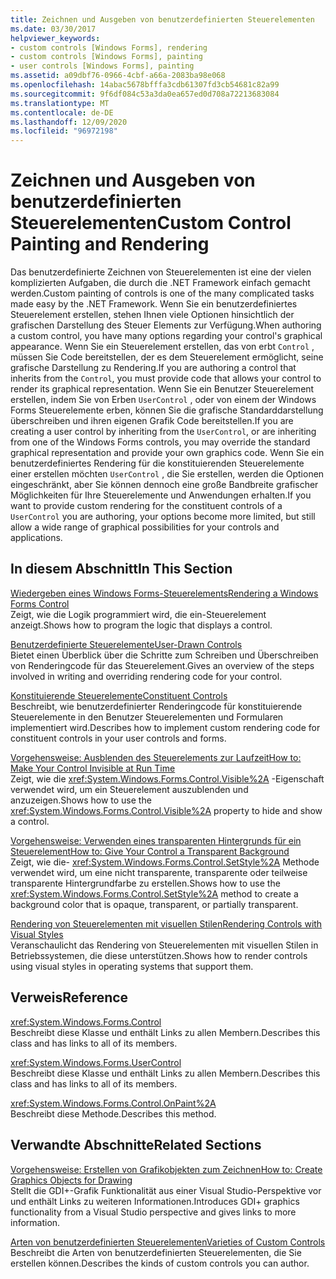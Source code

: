 ```yaml
---
title: Zeichnen und Ausgeben von benutzerdefinierten Steuerelementen
ms.date: 03/30/2017
helpviewer_keywords:
- custom controls [Windows Forms], rendering
- custom controls [Windows Forms], painting
- user controls [Windows Forms], painting
ms.assetid: a09dbf76-0966-4cbf-a66a-2083ba98e068
ms.openlocfilehash: 14abac5678bfffa3cdb61307fd3cb54681c82a99
ms.sourcegitcommit: 9f6df084c53a3da0ea657ed0d708a72213683084
ms.translationtype: MT
ms.contentlocale: de-DE
ms.lasthandoff: 12/09/2020
ms.locfileid: "96972198"
---
```

# <a name="custom-control-painting-and-rendering"></a><span data-ttu-id="2a9ff-102">Zeichnen und Ausgeben von benutzerdefinierten Steuerelementen</span><span class="sxs-lookup"><span data-stu-id="2a9ff-102">Custom Control Painting and Rendering</span></span>
<span data-ttu-id="2a9ff-103">Das benutzerdefinierte Zeichnen von Steuerelementen ist eine der vielen komplizierten Aufgaben, die durch die .NET Framework einfach gemacht werden.</span><span class="sxs-lookup"><span data-stu-id="2a9ff-103">Custom painting of controls is one of the many complicated tasks made easy by the .NET Framework.</span></span> <span data-ttu-id="2a9ff-104">Wenn Sie ein benutzerdefiniertes Steuerelement erstellen, stehen Ihnen viele Optionen hinsichtlich der grafischen Darstellung des Steuer Elements zur Verfügung.</span><span class="sxs-lookup"><span data-stu-id="2a9ff-104">When authoring a custom control, you have many options regarding your control's graphical appearance.</span></span> <span data-ttu-id="2a9ff-105">Wenn Sie ein Steuerelement erstellen, das von erbt `Control` , müssen Sie Code bereitstellen, der es dem Steuerelement ermöglicht, seine grafische Darstellung zu Rendering.</span><span class="sxs-lookup"><span data-stu-id="2a9ff-105">If you are authoring a control that inherits from the `Control`, you must provide code that allows your control to render its graphical representation.</span></span> <span data-ttu-id="2a9ff-106">Wenn Sie ein Benutzer Steuerelement erstellen, indem Sie von Erben `UserControl` , oder von einem der Windows Forms Steuerelemente erben, können Sie die grafische Standarddarstellung überschreiben und ihren eigenen Grafik Code bereitstellen.</span><span class="sxs-lookup"><span data-stu-id="2a9ff-106">If you are creating a user control by inheriting from the `UserControl`, or are inheriting from one of the Windows Forms controls, you may override the standard graphical representation and provide your own graphics code.</span></span> <span data-ttu-id="2a9ff-107">Wenn Sie ein benutzerdefiniertes Rendering für die konstituierenden Steuerelemente einer erstellen möchten `UserControl` , die Sie erstellen, werden die Optionen eingeschränkt, aber Sie können dennoch eine große Bandbreite grafischer Möglichkeiten für Ihre Steuerelemente und Anwendungen erhalten.</span><span class="sxs-lookup"><span data-stu-id="2a9ff-107">If you want to provide custom rendering for the constituent controls of a `UserControl` you are authoring, your options become more limited, but still allow a wide range of graphical possibilities for your controls and applications.</span></span>  
  
## <a name="in-this-section"></a><span data-ttu-id="2a9ff-108">In diesem Abschnitt</span><span class="sxs-lookup"><span data-stu-id="2a9ff-108">In This Section</span></span>  
 [<span data-ttu-id="2a9ff-109">Wiedergeben eines Windows Forms-Steuerelements</span><span class="sxs-lookup"><span data-stu-id="2a9ff-109">Rendering a Windows Forms Control</span></span>](rendering-a-windows-forms-control.md)  
 <span data-ttu-id="2a9ff-110">Zeigt, wie die Logik programmiert wird, die ein-Steuerelement anzeigt.</span><span class="sxs-lookup"><span data-stu-id="2a9ff-110">Shows how to program the logic that displays a control.</span></span>  
  
 [<span data-ttu-id="2a9ff-111">Benutzerdefinierte Steuerelemente</span><span class="sxs-lookup"><span data-stu-id="2a9ff-111">User-Drawn Controls</span></span>](user-drawn-controls.md)  
 <span data-ttu-id="2a9ff-112">Bietet einen Überblick über die Schritte zum Schreiben und Überschreiben von Renderingcode für das Steuerelement.</span><span class="sxs-lookup"><span data-stu-id="2a9ff-112">Gives an overview of the steps involved in writing and overriding rendering code for your control.</span></span>  
  
 [<span data-ttu-id="2a9ff-113">Konstituierende Steuerelemente</span><span class="sxs-lookup"><span data-stu-id="2a9ff-113">Constituent Controls</span></span>](constituent-controls.md)  
 <span data-ttu-id="2a9ff-114">Beschreibt, wie benutzerdefinierter Renderingcode für konstituierende Steuerelemente in den Benutzer Steuerelementen und Formularen implementiert wird.</span><span class="sxs-lookup"><span data-stu-id="2a9ff-114">Describes how to implement custom rendering code for constituent controls in your user controls and forms.</span></span>  
  
 [<span data-ttu-id="2a9ff-115">Vorgehensweise: Ausblenden des Steuerelements zur Laufzeit</span><span class="sxs-lookup"><span data-stu-id="2a9ff-115">How to: Make Your Control Invisible at Run Time</span></span>](how-to-make-your-control-invisible-at-run-time.md)  
 <span data-ttu-id="2a9ff-116">Zeigt, wie die <xref:System.Windows.Forms.Control.Visible%2A> -Eigenschaft verwendet wird, um ein Steuerelement auszublenden und anzuzeigen.</span><span class="sxs-lookup"><span data-stu-id="2a9ff-116">Shows how to use the <xref:System.Windows.Forms.Control.Visible%2A> property to hide and show a control.</span></span>  
  
 [<span data-ttu-id="2a9ff-117">Vorgehensweise: Verwenden eines transparenten Hintergrunds für ein Steuerelement</span><span class="sxs-lookup"><span data-stu-id="2a9ff-117">How to: Give Your Control a Transparent Background</span></span>](how-to-give-your-control-a-transparent-background.md)  
 <span data-ttu-id="2a9ff-118">Zeigt, wie die- <xref:System.Windows.Forms.Control.SetStyle%2A> Methode verwendet wird, um eine nicht transparente, transparente oder teilweise transparente Hintergrundfarbe zu erstellen.</span><span class="sxs-lookup"><span data-stu-id="2a9ff-118">Shows how to use the <xref:System.Windows.Forms.Control.SetStyle%2A> method to create a background color that is opaque, transparent, or partially transparent.</span></span>  
  
 [<span data-ttu-id="2a9ff-119">Rendering von Steuerelementen mit visuellen Stilen</span><span class="sxs-lookup"><span data-stu-id="2a9ff-119">Rendering Controls with Visual Styles</span></span>](rendering-controls-with-visual-styles.md)  
 <span data-ttu-id="2a9ff-120">Veranschaulicht das Rendering von Steuerelementen mit visuellen Stilen in Betriebssystemen, die diese unterstützen.</span><span class="sxs-lookup"><span data-stu-id="2a9ff-120">Shows how to render controls using visual styles in operating systems that support them.</span></span>  
  
## <a name="reference"></a><span data-ttu-id="2a9ff-121">Verweis</span><span class="sxs-lookup"><span data-stu-id="2a9ff-121">Reference</span></span>  
 <xref:System.Windows.Forms.Control>  
 <span data-ttu-id="2a9ff-122">Beschreibt diese Klasse und enthält Links zu allen Membern.</span><span class="sxs-lookup"><span data-stu-id="2a9ff-122">Describes this class and has links to all of its members.</span></span>  
  
 <xref:System.Windows.Forms.UserControl>  
 <span data-ttu-id="2a9ff-123">Beschreibt diese Klasse und enthält Links zu allen Membern.</span><span class="sxs-lookup"><span data-stu-id="2a9ff-123">Describes this class and has links to all of its members.</span></span>  
  
 <xref:System.Windows.Forms.Control.OnPaint%2A>  
 <span data-ttu-id="2a9ff-124">Beschreibt diese Methode.</span><span class="sxs-lookup"><span data-stu-id="2a9ff-124">Describes this method.</span></span>  
  
## <a name="related-sections"></a><span data-ttu-id="2a9ff-125">Verwandte Abschnitte</span><span class="sxs-lookup"><span data-stu-id="2a9ff-125">Related Sections</span></span>  
 [<span data-ttu-id="2a9ff-126">Vorgehensweise: Erstellen von Grafikobjekten zum Zeichnen</span><span class="sxs-lookup"><span data-stu-id="2a9ff-126">How to: Create Graphics Objects for Drawing</span></span>](../advanced/how-to-create-graphics-objects-for-drawing.md)  
 <span data-ttu-id="2a9ff-127">Stellt die GDI+-Grafik Funktionalität aus einer Visual Studio-Perspektive vor und enthält Links zu weiteren Informationen.</span><span class="sxs-lookup"><span data-stu-id="2a9ff-127">Introduces GDI+ graphics functionality from a Visual Studio perspective and gives links to more information.</span></span>  
  
 [<span data-ttu-id="2a9ff-128">Arten von benutzerdefinierten Steuerelementen</span><span class="sxs-lookup"><span data-stu-id="2a9ff-128">Varieties of Custom Controls</span></span>](varieties-of-custom-controls.md)  
 <span data-ttu-id="2a9ff-129">Beschreibt die Arten von benutzerdefinierten Steuerelementen, die Sie erstellen können.</span><span class="sxs-lookup"><span data-stu-id="2a9ff-129">Describes the kinds of custom controls you can author.</span></span>
